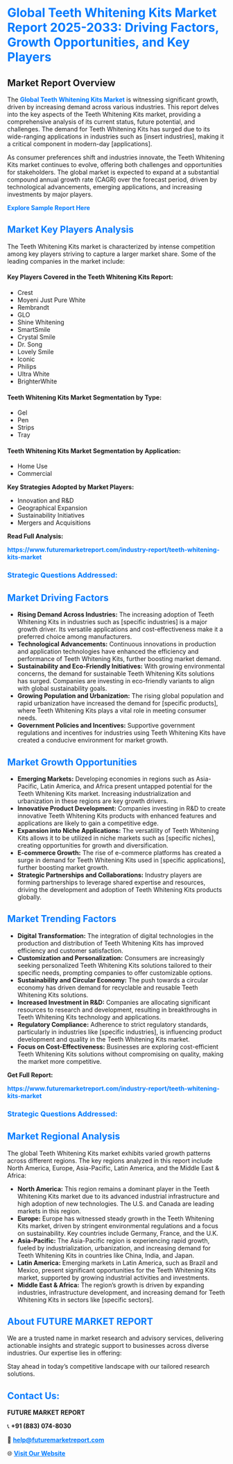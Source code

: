 <h1 style="color: #007BFF;">Global Teeth Whitening Kits Market Report 2025-2033: Driving Factors, Growth Opportunities, and Key Players</h1>

<section id="overview">
<h2>Market Report Overview</h2>
<p>The <a href="https://www.futuremarketreport.com/industry-report/teeth-whitening-kits-market" style="color: #007BFF; text-decoration: none;"><strong>Global Teeth Whitening Kits Market</strong></a> is witnessing significant growth, driven by increasing demand across various industries. This report delves into the key aspects of the Teeth Whitening Kits market, providing a comprehensive analysis of its current status, future potential, and challenges. The demand for Teeth Whitening Kits has surged due to its wide-ranging applications in industries such as [insert industries], making it a critical component in modern-day [applications].</p>
<p>As consumer preferences shift and industries innovate, the Teeth Whitening Kits market continues to evolve, offering both challenges and opportunities for stakeholders. The global market is expected to expand at a substantial compound annual growth rate (CAGR) over the forecast period, driven by technological advancements, emerging applications, and increasing investments by major players.</p>
</section>

<section id="overview">
<p><a href="https://www.futuremarketreport.com/request-sample/reportId=58769" style="color: #007BFF; text-decoration: none;"><strong>Explore Sample Report Here</strong></a></p>
</section>

<section id="key-players">
<h2 style="color: #007BFF;">Market Key Players Analysis</h2>
<p>The Teeth Whitening Kits market is characterized by intense competition among key players striving to capture a larger market share. Some of the leading companies in the market include:</p>
<h4>Key Players Covered in the Teeth Whitening Kits Report:</h4>
<ul><li>Crest</li><li>Moyeni Just Pure White</li><li>Rembrandt</li><li>GLO</li><li>Shine Whitening</li><li>SmartSmile</li><li>Crystal Smile</li><li>Dr. Song</li><li>Lovely Smile</li><li>Iconic</li><li>Philips</li><li>Ultra White</li><li>BrighterWhite</li></ul>
<h4>Teeth Whitening Kits Market Segmentation by Type:</h4>
<ul><li>Gel</li><li>Pen</li><li>Strips</li><li>Tray</li></ul>

<h4>Teeth Whitening Kits Market Segmentation by Application:</h4>
<ul><li>Home Use</li><li>Commercial</li></ul>
<p><strong>Key Strategies Adopted by Market Players:</strong></p>
<ul>
<li>Innovation and R&D</li>
<li>Geographical Expansion</li>
<li>Sustainability Initiatives</li>
<li>Mergers and Acquisitions</li>
</ul>
</section>

<section>
<p><strong>Read Full Analysis: </strong></p><a href="https://www.futuremarketreport.com/industry-report/teeth-whitening-kits-market" style="color: #007BFF; text-decoration: none;"><strong>https://www.futuremarketreport.com/industry-report/teeth-whitening-kits-market</strong></a>
<h3 style="color: #007BFF;">Strategic Questions Addressed:</h3>
</section>

<section id="driving-factors">
<h2 style="color: #007BFF;">Market Driving Factors</h2>
<ul>
<li><strong>Rising Demand Across Industries:</strong> The increasing adoption of Teeth Whitening Kits in industries such as [specific industries] is a major growth driver. Its versatile applications and cost-effectiveness make it a preferred choice among manufacturers.</li>
<li><strong>Technological Advancements:</strong> Continuous innovations in production and application technologies have enhanced the efficiency and performance of Teeth Whitening Kits, further boosting market demand.</li>
<li><strong>Sustainability and Eco-Friendly Initiatives:</strong> With growing environmental concerns, the demand for sustainable Teeth Whitening Kits solutions has surged. Companies are investing in eco-friendly variants to align with global sustainability goals.</li>
<li><strong>Growing Population and Urbanization:</strong> The rising global population and rapid urbanization have increased the demand for [specific products], where Teeth Whitening Kits plays a vital role in meeting consumer needs.</li>
<li><strong>Government Policies and Incentives:</strong> Supportive government regulations and incentives for industries using Teeth Whitening Kits have created a conducive environment for market growth.</li>
</ul>
</section>

<section id="growth-opportunities">
<h2 style="color: #007BFF;">Market Growth Opportunities</h2>
<ul>
<li><strong>Emerging Markets:</strong> Developing economies in regions such as Asia-Pacific, Latin America, and Africa present untapped potential for the Teeth Whitening Kits market. Increasing industrialization and urbanization in these regions are key growth drivers.</li>
<li><strong>Innovative Product Development:</strong> Companies investing in R&D to create innovative Teeth Whitening Kits products with enhanced features and applications are likely to gain a competitive edge.</li>
<li><strong>Expansion into Niche Applications:</strong> The versatility of Teeth Whitening Kits allows it to be utilized in niche markets such as [specific niches], creating opportunities for growth and diversification.</li>
<li><strong>E-commerce Growth:</strong> The rise of e-commerce platforms has created a surge in demand for Teeth Whitening Kits used in [specific applications], further boosting market growth.</li>
<li><strong>Strategic Partnerships and Collaborations:</strong> Industry players are forming partnerships to leverage shared expertise and resources, driving the development and adoption of Teeth Whitening Kits products globally.</li>
</ul>
</section>

<section id="trending-factors">
<h2 style="color: #007BFF;">Market Trending Factors</h2>
<ul>
<li><strong>Digital Transformation:</strong> The integration of digital technologies in the production and distribution of Teeth Whitening Kits has improved efficiency and customer satisfaction.</li>
<li><strong>Customization and Personalization:</strong> Consumers are increasingly seeking personalized Teeth Whitening Kits solutions tailored to their specific needs, prompting companies to offer customizable options.</li>
<li><strong>Sustainability and Circular Economy:</strong> The push towards a circular economy has driven demand for recyclable and reusable Teeth Whitening Kits solutions.</li>
<li><strong>Increased Investment in R&D:</strong> Companies are allocating significant resources to research and development, resulting in breakthroughs in Teeth Whitening Kits technology and applications.</li>
<li><strong>Regulatory Compliance:</strong> Adherence to strict regulatory standards, particularly in industries like [specific industries], is influencing product development and quality in the Teeth Whitening Kits market.</li>
<li><strong>Focus on Cost-Effectiveness:</strong> Businesses are exploring cost-efficient Teeth Whitening Kits solutions without compromising on quality, making the market more competitive.</li>
</ul>
</section>

<section>
<p><strong>Get Full Report: </strong></p><a href="https://www.futuremarketreport.com/industry-report/teeth-whitening-kits-market" style="color: #007BFF; text-decoration: none;"><strong>https://www.futuremarketreport.com/industry-report/teeth-whitening-kits-market</strong></a>
<h3 style="color: #007BFF;">Strategic Questions Addressed:</h3>
</section>


<section id="regional-analysis">
<h2 style="color: #007BFF;">Market Regional Analysis</h2>
<p>The global Teeth Whitening Kits market exhibits varied growth patterns across different regions. The key regions analyzed in this report include North America, Europe, Asia-Pacific, Latin America, and the Middle East & Africa:</p>
<ul>
<li><strong>North America:</strong> This region remains a dominant player in the Teeth Whitening Kits market due to its advanced industrial infrastructure and high adoption of new technologies. The U.S. and Canada are leading markets in this region.</li>
<li><strong>Europe:</strong> Europe has witnessed steady growth in the Teeth Whitening Kits market, driven by stringent environmental regulations and a focus on sustainability. Key countries include Germany, France, and the U.K.</li>
<li><strong>Asia-Pacific:</strong> The Asia-Pacific region is experiencing rapid growth, fueled by industrialization, urbanization, and increasing demand for Teeth Whitening Kits in countries like China, India, and Japan.</li>
<li><strong>Latin America:</strong> Emerging markets in Latin America, such as Brazil and Mexico, present significant opportunities for the Teeth Whitening Kits market, supported by growing industrial activities and investments.</li>
<li><strong>Middle East & Africa:</strong> The region’s growth is driven by expanding industries, infrastructure development, and increasing demand for Teeth Whitening Kits in sectors like [specific sectors].</li>
</ul>
</section>

<footer>
<h2 style="color: #007BFF;">About FUTURE MARKET REPORT</h2>
<p>We are a trusted name in market research and advisory services, delivering actionable insights and strategic support to businesses across diverse industries. Our expertise lies in offering:</p>

<p>Stay ahead in today’s competitive landscape with our tailored research solutions.</p>

<h2 style="color: #007BFF;">Contact Us:</h2>
<p><strong>FUTURE MARKET REPORT</strong></p>
<p>📞 <strong>+91 (883) 074-8030</strong></p>
<p>📧 <strong><a href="mailto:help@futuremarketreport.com" style="color: #007BFF;">help@futuremarketreport.com</a></strong></p>
<p>🌐 <strong><a href="https://www.futuremarketreport.com/" style="color: #007BFF;">Visit Our Website</a></strong></p>
</footer>